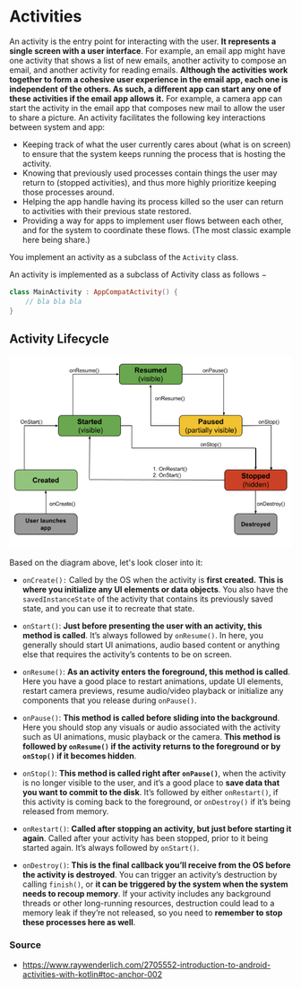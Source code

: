 # Activities
An activity is the entry point for interacting with the user. **It represents a single screen with a 
user interface**. For example, an email app might have one activity that shows a list of new emails, 
another activity to compose an email, and another activity for reading emails. **Although the 
activities work together to form a cohesive user experience in the email app, each one is 
independent of the others. As such, a different app can start any one of these activities if the 
email app allows it.** For example, a camera app can start the activity in the email app that composes 
new mail to allow the user to share a picture. An activity facilitates the following key 
interactions between system and app:

* Keeping track of what the user currently cares about (what is on screen) to ensure that the system 
keeps running the process that is hosting the activity.
* Knowing that previously used processes contain things the user may return to (stopped activities), 
and thus more highly prioritize keeping those processes around.
* Helping the app handle having its process killed so the user can return to activities with their 
previous state restored.
* Providing a way for apps to implement user flows between each other, and for the system to coordinate 
these flows. (The most classic example here being share.)

You implement an activity as a subclass of the `Activity` class.

An activity is implemented as a subclass of Activity class as follows −

```kotlin
class MainActivity : AppCompatActivity() {
    // bla bla bla
}
```

## Activity Lifecycle
![Activity Lifecycle Diagram](../res/activity_lifecycle_pyramid.png)

Based on the diagram above, let's look closer into it:
* `onCreate():` Called by the OS when the activity is **first created.** **This is where you initialize
any UI elements or data objects**. You also have the `savedInstanceState` of the activity that contains 
its previously saved state, and you can use it to recreate that state.


* `onStart()`: **Just before presenting the user with an activity, this method is called**. It’s always 
followed by `onResume()`. In here, you generally should start UI animations, audio based content or 
anything else that requires the activity’s contents to be on screen.


* `onResume()`: **As an activity enters the foreground, this method is called**. Here you have a good 
place to restart animations, update UI elements, restart camera previews, resume audio/video 
playback or initialize any components that you release during `onPause()`.


* `onPause()`: **This method is called before sliding into the background**. Here you should stop any 
visuals or audio associated with the activity such as UI animations, music playback or the camera. 
**This method is followed by `onResume()` if the activity returns to the foreground or by `onStop()` if 
it becomes hidden**.


* `onStop()`: **This method is called right after `onPause()`**, when the activity is no longer visible 
to the user, and it’s a good place to **save data that you want to commit to the disk**. It’s followed 
by either `onRestart()`, if this activity is coming back to the foreground, or `onDestroy()` if it’s 
being released from memory.


* `onRestart()`: **Called after stopping an activity, but just before starting it again**. 
Called after your activity has been stopped, prior to it being started again. It’s always 
followed by `onStart()`.


* `onDestroy()`: **This is the final callback you’ll receive from the OS before the activity is 
destroyed**. You can trigger an activity’s destruction by calling `finish()`, or **it can be triggered 
by the system when the system needs to recoup memory**. If your activity includes any background 
threads or other long-running resources, destruction could lead to a memory leak if they’re not 
released, so you need to **remember to stop these processes here as well**.


### Source 
* https://www.raywenderlich.com/2705552-introduction-to-android-activities-with-kotlin#toc-anchor-002